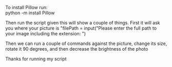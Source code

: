 To install Pillow run:    
  python -m install Pillow
  
  Then run the script given this will show a couple of things.  First it will ask you where your picture is "filePath = input("Please enter the full path to your image including the extension: ")
  
  Then we can run a couple of commands against the picture, change its size, rotate it 90 degrees, and then decrease the brightness of the photo
  
  Thanks for running my script
